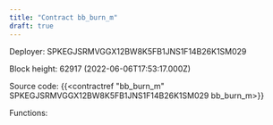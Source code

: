 ```yaml
---
title: "Contract bb_burn_m"
draft: true
---
```

Deployer: SPKEGJSRMVGGX12BW8K5FB1JNS1F14B26K1SM029


 



Block height: 62917 (2022-06-06T17:53:17.000Z)

Source code: {{<contractref "bb_burn_m" SPKEGJSRMVGGX12BW8K5FB1JNS1F14B26K1SM029 bb_burn_m>}}

Functions:


